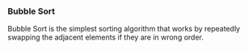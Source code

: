 ### Bubble Sort
Bubble Sort is the simplest sorting algorithm that works by repeatedly swapping the adjacent elements if they are in wrong order.

